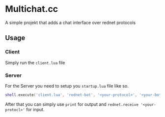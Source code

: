 # Multichat.cc

A simple projekt that adds a chat interface over rednet protocols

## Usage
### Client
Simply run the `client.lua` file

### Server
For the Server you need to setup you `startup.lua` file like so.
```lua
shell.execute('client.lua', 'rednet-bot', '<your-protocol>', '<your-bot-program-here>')
```
After that you can simply use `print` for output and
`rednet.receive '<your-protocl>'` for input.
